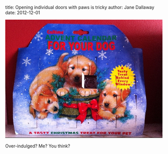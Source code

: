 
title: Opening individual doors with paws is tricky
author: Jane Dallaway
date: 2012-12-01

<div><a href="/media/ERphoto.JPG"><img width="500" src="/media/ERphoto.JPG.500.JPG" height="376"></img></a></div>


  

Over-indulged? Me? You think?
    